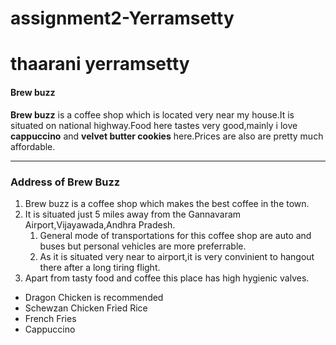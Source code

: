 # assignment2-Yerramsetty
# thaarani yerramsetty
#### Brew buzz

**Brew buzz** is a coffee shop which is located very near my house.It is situated on national highway.Food here tastes very good,mainly i love **cappuccino** and **velvet butter cookies** here.Prices are also are pretty much affordable.
***
### Address of Brew Buzz
1. Brew buzz is a coffee shop which makes the best coffee in the town.
2. It is situated just 5 miles away from the Gannavaram Airport,Vijayawada,Andhra Pradesh.
    1. General mode of transportations for this coffee shop are auto and buses but personal vehicles are more preferrable.
    2. As it is situated very near to airport,it is very convinient to hangout there after a long tiring flight.
3. Apart from tasty food and coffee this place has high hygienic valves.
* Dragon Chicken is recommended 
* Schewzan Chicken Fried Rice
* French Fries
* Cappuccino


